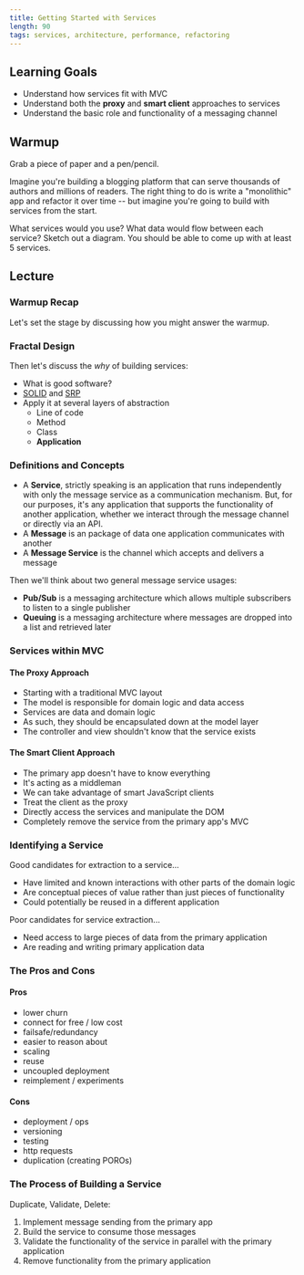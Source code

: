 ```yaml
---
title: Getting Started with Services
length: 90
tags: services, architecture, performance, refactoring
---
```


## Learning Goals

* Understand how services fit with MVC
* Understand both the **proxy** and **smart client** approaches to services
* Understand the basic role and functionality of a messaging channel

## Warmup

Grab a piece of paper and a pen/pencil.

Imagine you're building a blogging platform that can serve thousands of authors
and millions of readers. The right thing to do is write a "monolithic" app
and refactor it over time -- but imagine you're going to build with services
from the start.

What services would you use? What data would flow between each service? Sketch
out a diagram. You should be able to come up with at least 5 services.

## Lecture

### Warmup Recap

Let's set the stage by discussing how you might answer the warmup.

### Fractal Design

Then let's discuss the *why* of building services:

* What is good software?
* [SOLID](http://bit.ly/nHYoAY) and [SRP](http://en.wikipedia.org/wiki/Single_responsibility_principle)
* Apply it at several layers of abstraction
  * Line of code
  * Method
  * Class
  * **Application**

### Definitions and Concepts

* A **Service**, strictly speaking is an application that runs independently with only the message service as a communication mechanism. But, for our purposes, it's any application that supports the functionality of another application, whether we interact through the message channel or directly via an API.
* A **Message** is an package of data one application communicates with another
* A **Message Service** is the channel which accepts and delivers a message

Then we'll think about two general message service usages:

* **Pub/Sub** is a messaging architecture which allows multiple subscribers to listen to a single publisher
* **Queuing** is a messaging architecture where messages are dropped into a list
and retrieved later

### Services within MVC

#### The Proxy Approach

* Starting with a traditional MVC layout
* The model is responsible for domain logic and data access
* Services are data and domain logic
* As such, they should be encapsulated down at the model layer
* The controller and view shouldn't know that the service exists

#### The Smart Client Approach

* The primary app doesn't have to know everything
* It's acting as a middleman
* We can take advantage of smart JavaScript clients
* Treat the client as the proxy
* Directly access the services and manipulate the DOM
* Completely remove the service from the primary app's MVC

### Identifying a Service

Good candidates for extraction to a service...

* Have limited and known interactions with other parts of the domain logic
* Are conceptual pieces of value rather than just pieces of functionality
* Could potentially be reused in a different application

Poor candidates for service extraction...

* Need access to large pieces of data from the primary application
* Are reading and writing primary application data

### The Pros and Cons

#### Pros

* lower churn
* connect for free / low cost
* failsafe/redundancy
* easier to reason about
* scaling
* reuse
* uncoupled deployment
* reimplement / experiments

#### Cons

* deployment / ops
* versioning
* testing
* http requests
* duplication (creating POROs)

### The Process of Building a Service

Duplicate, Validate, Delete:

1. Implement message sending from the primary app
2. Build the service to consume those messages
3. Validate the functionality of the service in parallel with the primary application
4. Remove functionality from the primary application

